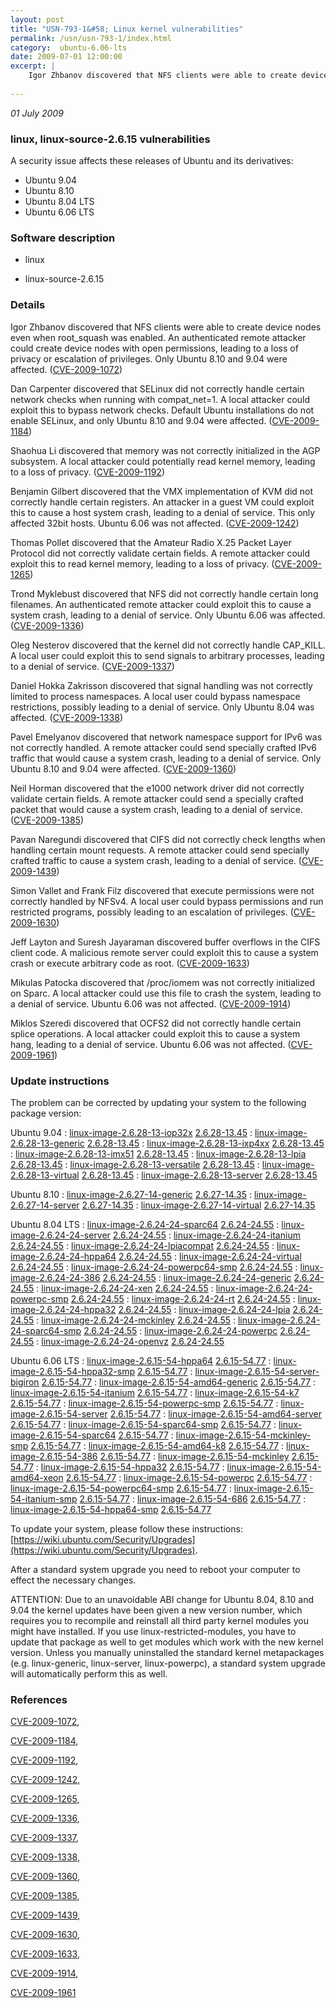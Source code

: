```yaml
---
layout: post
title: "USN-793-1&#58; Linux kernel vulnerabilities"
permalink: /usn/usn-793-1/index.html
category:  ubuntu-6.06-lts
date: 2009-07-01 12:00:00
excerpt: |
    Igor Zhbanov discovered that NFS clients were able to create device nodes even when root_squash was enabled.  An authenticated remote attacker could create device nodes with open permissions, leading to a loss of privacy or escalation of privileges. Only Ubuntu 8.10 and 9.04 were affected. ([CVE-2009-1072](http://people.ubuntu.com/~ubuntu-security/cve/CVE-2009-1072))
    
--- 
```

 
 

*01 July 2009*

### linux, linux-source-2.6.15 vulnerabilities

A security issue affects these releases of Ubuntu and its derivatives:

* Ubuntu 9.04
* Ubuntu 8.10
* Ubuntu 8.04 LTS
* Ubuntu 6.06 LTS

### Software description

* linux 

* linux-source-2.6.15 

### Details

Igor Zhbanov discovered that NFS clients were able to create device nodes even when root_squash was enabled. An authenticated remote attacker could create device nodes with open permissions, leading to a loss of privacy or escalation of privileges. Only Ubuntu 8.10 and 9.04 were affected. ([CVE-2009-1072](http://people.ubuntu.com/~ubuntu-security/cve/CVE-2009-1072))

Dan Carpenter discovered that SELinux did not correctly handle certain network checks when running with compat_net=1. A local attacker could exploit this to bypass network checks. Default Ubuntu installations do not enable SELinux, and only Ubuntu 8.10 and 9.04 were affected. ([CVE-2009-1184](http://people.ubuntu.com/~ubuntu-security/cve/CVE-2009-1184))

Shaohua Li discovered that memory was not correctly initialized in the AGP subsystem. A local attacker could potentially read kernel memory, leading to a loss of privacy. ([CVE-2009-1192](http://people.ubuntu.com/~ubuntu-security/cve/CVE-2009-1192))

Benjamin Gilbert discovered that the VMX implementation of KVM did not correctly handle certain registers. An attacker in a guest VM could exploit this to cause a host system crash, leading to a denial of service. This only affected 32bit hosts. Ubuntu 6.06 was not affected. ([CVE-2009-1242](http://people.ubuntu.com/~ubuntu-security/cve/CVE-2009-1242))

Thomas Pollet discovered that the Amateur Radio X.25 Packet Layer Protocol did not correctly validate certain fields. A remote attacker could exploit this to read kernel memory, leading to a loss of privacy. ([CVE-2009-1265](http://people.ubuntu.com/~ubuntu-security/cve/CVE-2009-1265))

Trond Myklebust discovered that NFS did not correctly handle certain long filenames. An authenticated remote attacker could exploit this to cause a system crash, leading to a denial of service. Only Ubuntu 6.06 was affected. ([CVE-2009-1336](http://people.ubuntu.com/~ubuntu-security/cve/CVE-2009-1336))

Oleg Nesterov discovered that the kernel did not correctly handle CAP_KILL. A local user could exploit this to send signals to arbitrary processes, leading to a denial of service. ([CVE-2009-1337](http://people.ubuntu.com/~ubuntu-security/cve/CVE-2009-1337))

Daniel Hokka Zakrisson discovered that signal handling was not correctly limited to process namespaces. A local user could bypass namespace restrictions, possibly leading to a denial of service. Only Ubuntu 8.04 was affected. ([CVE-2009-1338](http://people.ubuntu.com/~ubuntu-security/cve/CVE-2009-1338))

Pavel Emelyanov discovered that network namespace support for IPv6 was not correctly handled. A remote attacker could send specially crafted IPv6 traffic that would cause a system crash, leading to a denial of service. Only Ubuntu 8.10 and 9.04 were affected. ([CVE-2009-1360](http://people.ubuntu.com/~ubuntu-security/cve/CVE-2009-1360))

Neil Horman discovered that the e1000 network driver did not correctly validate certain fields. A remote attacker could send a specially crafted packet that would cause a system crash, leading to a denial of service. ([CVE-2009-1385](http://people.ubuntu.com/~ubuntu-security/cve/CVE-2009-1385))

Pavan Naregundi discovered that CIFS did not correctly check lengths when handling certain mount requests. A remote attacker could send specially crafted traffic to cause a system crash, leading to a denial of service. ([CVE-2009-1439](http://people.ubuntu.com/~ubuntu-security/cve/CVE-2009-1439))

Simon Vallet and Frank Filz discovered that execute permissions were not correctly handled by NFSv4. A local user could bypass permissions and run restricted programs, possibly leading to an escalation of privileges. ([CVE-2009-1630](http://people.ubuntu.com/~ubuntu-security/cve/CVE-2009-1630))

Jeff Layton and Suresh Jayaraman discovered buffer overflows in the CIFS client code. A malicious remote server could exploit this to cause a system crash or execute arbitrary code as root. ([CVE-2009-1633](http://people.ubuntu.com/~ubuntu-security/cve/CVE-2009-1633))

Mikulas Patocka discovered that /proc/iomem was not correctly initialized on Sparc. A local attacker could use this file to crash the system, leading to a denial of service. Ubuntu 6.06 was not affected. ([CVE-2009-1914](http://people.ubuntu.com/~ubuntu-security/cve/CVE-2009-1914))

Miklos Szeredi discovered that OCFS2 did not correctly handle certain splice operations. A local attacker could exploit this to cause a system hang, leading to a denial of service. Ubuntu 6.06 was not affected. ([CVE-2009-1961](http://people.ubuntu.com/~ubuntu-security/cve/CVE-2009-1961)) 

### Update instructions

The problem can be corrected by updating your system to the following package version:

Ubuntu 9.04
 : [linux-image-2.6.28-13-iop32x](https://launchpad.net/ubuntu/+source/linux) <span> [2.6.28-13.45](https://launchpad.net/ubuntu/+source/linux/2.6.28-13.45) </span> 
 : [linux-image-2.6.28-13-generic](https://launchpad.net/ubuntu/+source/linux) <span> [2.6.28-13.45](https://launchpad.net/ubuntu/+source/linux/2.6.28-13.45) </span> 
 : [linux-image-2.6.28-13-ixp4xx](https://launchpad.net/ubuntu/+source/linux) <span> [2.6.28-13.45](https://launchpad.net/ubuntu/+source/linux/2.6.28-13.45) </span> 
 : [linux-image-2.6.28-13-imx51](https://launchpad.net/ubuntu/+source/linux) <span> [2.6.28-13.45](https://launchpad.net/ubuntu/+source/linux/2.6.28-13.45) </span> 
 : [linux-image-2.6.28-13-lpia](https://launchpad.net/ubuntu/+source/linux) <span> [2.6.28-13.45](https://launchpad.net/ubuntu/+source/linux/2.6.28-13.45) </span> 
 : [linux-image-2.6.28-13-versatile](https://launchpad.net/ubuntu/+source/linux) <span> [2.6.28-13.45](https://launchpad.net/ubuntu/+source/linux/2.6.28-13.45) </span> 
 : [linux-image-2.6.28-13-virtual](https://launchpad.net/ubuntu/+source/linux) <span> [2.6.28-13.45](https://launchpad.net/ubuntu/+source/linux/2.6.28-13.45) </span> 
 : [linux-image-2.6.28-13-server](https://launchpad.net/ubuntu/+source/linux) <span> [2.6.28-13.45](https://launchpad.net/ubuntu/+source/linux/2.6.28-13.45) </span> 

Ubuntu 8.10
 : [linux-image-2.6.27-14-generic](https://launchpad.net/ubuntu/+source/linux) <span> [2.6.27-14.35](https://launchpad.net/ubuntu/+source/linux/2.6.27-14.35) </span> 
 : [linux-image-2.6.27-14-server](https://launchpad.net/ubuntu/+source/linux) <span> [2.6.27-14.35](https://launchpad.net/ubuntu/+source/linux/2.6.27-14.35) </span> 
 : [linux-image-2.6.27-14-virtual](https://launchpad.net/ubuntu/+source/linux) <span> [2.6.27-14.35](https://launchpad.net/ubuntu/+source/linux/2.6.27-14.35) </span> 

Ubuntu 8.04 LTS
 : [linux-image-2.6.24-24-sparc64](https://launchpad.net/ubuntu/+source/linux) <span> [2.6.24-24.55](https://launchpad.net/ubuntu/+source/linux/2.6.24-24.55) </span> 
 : [linux-image-2.6.24-24-server](https://launchpad.net/ubuntu/+source/linux) <span> [2.6.24-24.55](https://launchpad.net/ubuntu/+source/linux/2.6.24-24.55) </span> 
 : [linux-image-2.6.24-24-itanium](https://launchpad.net/ubuntu/+source/linux) <span> [2.6.24-24.55](https://launchpad.net/ubuntu/+source/linux/2.6.24-24.55) </span> 
 : [linux-image-2.6.24-24-lpiacompat](https://launchpad.net/ubuntu/+source/linux) <span> [2.6.24-24.55](https://launchpad.net/ubuntu/+source/linux/2.6.24-24.55) </span> 
 : [linux-image-2.6.24-24-hppa64](https://launchpad.net/ubuntu/+source/linux) <span> [2.6.24-24.55](https://launchpad.net/ubuntu/+source/linux/2.6.24-24.55) </span> 
 : [linux-image-2.6.24-24-virtual](https://launchpad.net/ubuntu/+source/linux) <span> [2.6.24-24.55](https://launchpad.net/ubuntu/+source/linux/2.6.24-24.55) </span> 
 : [linux-image-2.6.24-24-powerpc64-smp](https://launchpad.net/ubuntu/+source/linux) <span> [2.6.24-24.55](https://launchpad.net/ubuntu/+source/linux/2.6.24-24.55) </span> 
 : [linux-image-2.6.24-24-386](https://launchpad.net/ubuntu/+source/linux) <span> [2.6.24-24.55](https://launchpad.net/ubuntu/+source/linux/2.6.24-24.55) </span> 
 : [linux-image-2.6.24-24-generic](https://launchpad.net/ubuntu/+source/linux) <span> [2.6.24-24.55](https://launchpad.net/ubuntu/+source/linux/2.6.24-24.55) </span> 
 : [linux-image-2.6.24-24-xen](https://launchpad.net/ubuntu/+source/linux) <span> [2.6.24-24.55](https://launchpad.net/ubuntu/+source/linux/2.6.24-24.55) </span> 
 : [linux-image-2.6.24-24-powerpc-smp](https://launchpad.net/ubuntu/+source/linux) <span> [2.6.24-24.55](https://launchpad.net/ubuntu/+source/linux/2.6.24-24.55) </span> 
 : [linux-image-2.6.24-24-rt](https://launchpad.net/ubuntu/+source/linux) <span> [2.6.24-24.55](https://launchpad.net/ubuntu/+source/linux/2.6.24-24.55) </span> 
 : [linux-image-2.6.24-24-hppa32](https://launchpad.net/ubuntu/+source/linux) <span> [2.6.24-24.55](https://launchpad.net/ubuntu/+source/linux/2.6.24-24.55) </span> 
 : [linux-image-2.6.24-24-lpia](https://launchpad.net/ubuntu/+source/linux) <span> [2.6.24-24.55](https://launchpad.net/ubuntu/+source/linux/2.6.24-24.55) </span> 
 : [linux-image-2.6.24-24-mckinley](https://launchpad.net/ubuntu/+source/linux) <span> [2.6.24-24.55](https://launchpad.net/ubuntu/+source/linux/2.6.24-24.55) </span> 
 : [linux-image-2.6.24-24-sparc64-smp](https://launchpad.net/ubuntu/+source/linux) <span> [2.6.24-24.55](https://launchpad.net/ubuntu/+source/linux/2.6.24-24.55) </span> 
 : [linux-image-2.6.24-24-powerpc](https://launchpad.net/ubuntu/+source/linux) <span> [2.6.24-24.55](https://launchpad.net/ubuntu/+source/linux/2.6.24-24.55) </span> 
 : [linux-image-2.6.24-24-openvz](https://launchpad.net/ubuntu/+source/linux) <span> [2.6.24-24.55](https://launchpad.net/ubuntu/+source/linux/2.6.24-24.55) </span> 

Ubuntu 6.06 LTS
 : [linux-image-2.6.15-54-hppa64](https://launchpad.net/ubuntu/+source/linux-source-2.6.15) <span> [2.6.15-54.77](https://launchpad.net/ubuntu/+source/linux-source-2.6.15/2.6.15-54.77) </span> 
 : [linux-image-2.6.15-54-hppa32-smp](https://launchpad.net/ubuntu/+source/linux-source-2.6.15) <span> [2.6.15-54.77](https://launchpad.net/ubuntu/+source/linux-source-2.6.15/2.6.15-54.77) </span> 
 : [linux-image-2.6.15-54-server-bigiron](https://launchpad.net/ubuntu/+source/linux-source-2.6.15) <span> [2.6.15-54.77](https://launchpad.net/ubuntu/+source/linux-source-2.6.15/2.6.15-54.77) </span> 
 : [linux-image-2.6.15-54-amd64-generic](https://launchpad.net/ubuntu/+source/linux-source-2.6.15) <span> [2.6.15-54.77](https://launchpad.net/ubuntu/+source/linux-source-2.6.15/2.6.15-54.77) </span> 
 : [linux-image-2.6.15-54-itanium](https://launchpad.net/ubuntu/+source/linux-source-2.6.15) <span> [2.6.15-54.77](https://launchpad.net/ubuntu/+source/linux-source-2.6.15/2.6.15-54.77) </span> 
 : [linux-image-2.6.15-54-k7](https://launchpad.net/ubuntu/+source/linux-source-2.6.15) <span> [2.6.15-54.77](https://launchpad.net/ubuntu/+source/linux-source-2.6.15/2.6.15-54.77) </span> 
 : [linux-image-2.6.15-54-powerpc-smp](https://launchpad.net/ubuntu/+source/linux-source-2.6.15) <span> [2.6.15-54.77](https://launchpad.net/ubuntu/+source/linux-source-2.6.15/2.6.15-54.77) </span> 
 : [linux-image-2.6.15-54-server](https://launchpad.net/ubuntu/+source/linux-source-2.6.15) <span> [2.6.15-54.77](https://launchpad.net/ubuntu/+source/linux-source-2.6.15/2.6.15-54.77) </span> 
 : [linux-image-2.6.15-54-amd64-server](https://launchpad.net/ubuntu/+source/linux-source-2.6.15) <span> [2.6.15-54.77](https://launchpad.net/ubuntu/+source/linux-source-2.6.15/2.6.15-54.77) </span> 
 : [linux-image-2.6.15-54-sparc64-smp](https://launchpad.net/ubuntu/+source/linux-source-2.6.15) <span> [2.6.15-54.77](https://launchpad.net/ubuntu/+source/linux-source-2.6.15/2.6.15-54.77) </span> 
 : [linux-image-2.6.15-54-sparc64](https://launchpad.net/ubuntu/+source/linux-source-2.6.15) <span> [2.6.15-54.77](https://launchpad.net/ubuntu/+source/linux-source-2.6.15/2.6.15-54.77) </span> 
 : [linux-image-2.6.15-54-mckinley-smp](https://launchpad.net/ubuntu/+source/linux-source-2.6.15) <span> [2.6.15-54.77](https://launchpad.net/ubuntu/+source/linux-source-2.6.15/2.6.15-54.77) </span> 
 : [linux-image-2.6.15-54-amd64-k8](https://launchpad.net/ubuntu/+source/linux-source-2.6.15) <span> [2.6.15-54.77](https://launchpad.net/ubuntu/+source/linux-source-2.6.15/2.6.15-54.77) </span> 
 : [linux-image-2.6.15-54-386](https://launchpad.net/ubuntu/+source/linux-source-2.6.15) <span> [2.6.15-54.77](https://launchpad.net/ubuntu/+source/linux-source-2.6.15/2.6.15-54.77) </span> 
 : [linux-image-2.6.15-54-mckinley](https://launchpad.net/ubuntu/+source/linux-source-2.6.15) <span> [2.6.15-54.77](https://launchpad.net/ubuntu/+source/linux-source-2.6.15/2.6.15-54.77) </span> 
 : [linux-image-2.6.15-54-hppa32](https://launchpad.net/ubuntu/+source/linux-source-2.6.15) <span> [2.6.15-54.77](https://launchpad.net/ubuntu/+source/linux-source-2.6.15/2.6.15-54.77) </span> 
 : [linux-image-2.6.15-54-amd64-xeon](https://launchpad.net/ubuntu/+source/linux-source-2.6.15) <span> [2.6.15-54.77](https://launchpad.net/ubuntu/+source/linux-source-2.6.15/2.6.15-54.77) </span> 
 : [linux-image-2.6.15-54-powerpc](https://launchpad.net/ubuntu/+source/linux-source-2.6.15) <span> [2.6.15-54.77](https://launchpad.net/ubuntu/+source/linux-source-2.6.15/2.6.15-54.77) </span> 
 : [linux-image-2.6.15-54-powerpc64-smp](https://launchpad.net/ubuntu/+source/linux-source-2.6.15) <span> [2.6.15-54.77](https://launchpad.net/ubuntu/+source/linux-source-2.6.15/2.6.15-54.77) </span> 
 : [linux-image-2.6.15-54-itanium-smp](https://launchpad.net/ubuntu/+source/linux-source-2.6.15) <span> [2.6.15-54.77](https://launchpad.net/ubuntu/+source/linux-source-2.6.15/2.6.15-54.77) </span> 
 : [linux-image-2.6.15-54-686](https://launchpad.net/ubuntu/+source/linux-source-2.6.15) <span> [2.6.15-54.77](https://launchpad.net/ubuntu/+source/linux-source-2.6.15/2.6.15-54.77) </span> 
 : [linux-image-2.6.15-54-hppa64-smp](https://launchpad.net/ubuntu/+source/linux-source-2.6.15) <span> [2.6.15-54.77](https://launchpad.net/ubuntu/+source/linux-source-2.6.15/2.6.15-54.77) </span> 

To update your system, please follow these instructions: [https://wiki.ubuntu.com/Security/Upgrades](https://wiki.ubuntu.com/Security/Upgrades).

After a standard system upgrade you need to reboot your computer to effect the necessary changes.

ATTENTION: Due to an unavoidable ABI change for Ubuntu 8.04, 8.10 and 9.04 the kernel updates have been given a new version number, which requires you to recompile and reinstall all third party kernel modules you might have installed. If you use linux-restricted-modules, you have to update that package as well to get modules which work with the new kernel version. Unless you manually uninstalled the standard kernel metapackages (e.g. linux-generic, linux-server, linux-powerpc), a standard system upgrade will automatically perform this as well. 

### References

 
 [CVE-2009-1072](http://people.ubuntu.com/~ubuntu-security/cve/CVE-2009-1072), 

 [CVE-2009-1184](http://people.ubuntu.com/~ubuntu-security/cve/CVE-2009-1184), 

 [CVE-2009-1192](http://people.ubuntu.com/~ubuntu-security/cve/CVE-2009-1192), 

 [CVE-2009-1242](http://people.ubuntu.com/~ubuntu-security/cve/CVE-2009-1242), 

 [CVE-2009-1265](http://people.ubuntu.com/~ubuntu-security/cve/CVE-2009-1265), 

 [CVE-2009-1336](http://people.ubuntu.com/~ubuntu-security/cve/CVE-2009-1336), 

 [CVE-2009-1337](http://people.ubuntu.com/~ubuntu-security/cve/CVE-2009-1337), 

 [CVE-2009-1338](http://people.ubuntu.com/~ubuntu-security/cve/CVE-2009-1338), 

 [CVE-2009-1360](http://people.ubuntu.com/~ubuntu-security/cve/CVE-2009-1360), 

 [CVE-2009-1385](http://people.ubuntu.com/~ubuntu-security/cve/CVE-2009-1385), 

 [CVE-2009-1439](http://people.ubuntu.com/~ubuntu-security/cve/CVE-2009-1439), 

 [CVE-2009-1630](http://people.ubuntu.com/~ubuntu-security/cve/CVE-2009-1630), 

 [CVE-2009-1633](http://people.ubuntu.com/~ubuntu-security/cve/CVE-2009-1633), 

 [CVE-2009-1914](http://people.ubuntu.com/~ubuntu-security/cve/CVE-2009-1914), 

 [CVE-2009-1961](http://people.ubuntu.com/~ubuntu-security/cve/CVE-2009-1961)
 

